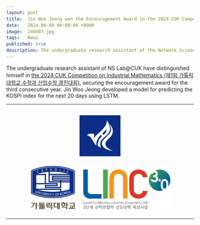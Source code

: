 ```yaml
---
layout: post
title:  Jin Woo Jeong won the Encouragement Award in the 2024 CUK Competition on Industrial Mathematics
date:   2024-06-08 00:00:00 +0900
image:  240607.jpg
tags:   News
published: true
description: The undergraduate research assistant of the Network Science Lab at the Catholic University of Korea distinguished himself in the 2024 CUK Competition on Industrial Mathematics (제1회 가톨릭대학교 수학과 산업수학 경진대회), securing the Encouragement Award.
---
```



The undergraduate research assistant of NS Lab@CUK have distinguished himself in [the 2024 CUK Competition on Industrial Mathematics (제1회 가톨릭대학교 수학과 산업수학 경진대회)](https://math.catholic.ac.kr/front/boardview.do?pkid=46384&currentPage=2&searchField=ALL&searchValue=&searchLowItem=ALL&bbsConfigFK=141&cmsDirPkid=768&cmsLocalPkid=0), securing the encouragement award for the third consecutive year. 
Jin Woo Jeong developed a model for predicting the KOSPI index for the next 20 days using LSTM.

***

<p align="center"><a href="https://cukai.catholic.ac.kr/cukai/index.html"><img align="center" src="/images/AI_Logo.png" style="width : 110px; margin : 15px"></a><a href="https://linc.catholic.ac.kr/lincplus/index.html"><img align="center" src="/images/CUKLINK_Logo.jpg" style="width : 380px; margin : 10px; max-width: 90%"></a></p>

***
